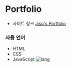 # Portfolio

- 사이트 링크
  [Jisu's Portfolio](https://jzizsuuz.github.io/portfolio/)

### 사용 언어
- HTML
- CSS
- JavaScript
![lang](https://js.devexpress.com/Content/Images/features/html5-css-javascript-logos.png)
